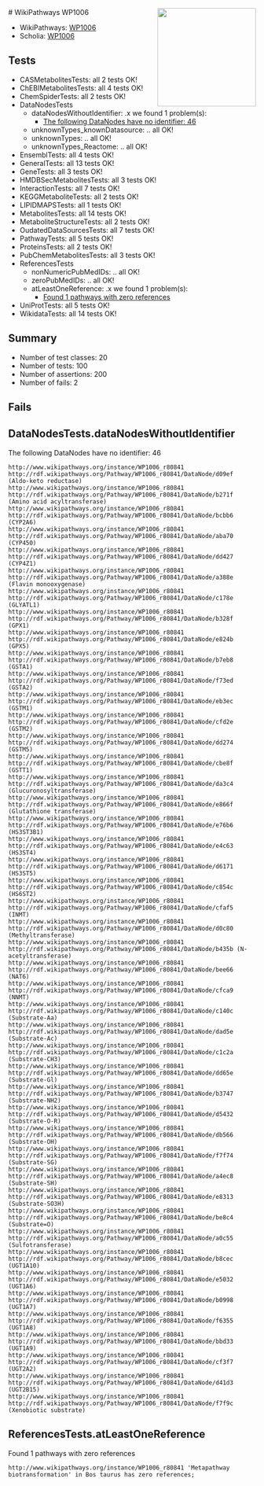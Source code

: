 <img style="float: right; width: 200px" src="https://upload.wikimedia.org/wikipedia/commons/thumb/8/83/Wplogo_with_text_500.png/640px-Wplogo_with_text_500.png" />
# WikiPathways WP1006

* WikiPathways: [WP1006](https://identifiers.org/wikipathways:WP1006)
* Scholia: [WP1006](https://scholia.toolforge.org/wikipathways/WP1006)
## Tests
* CASMetabolitesTests: all 2 tests OK!
* ChEBIMetabolitesTests: all 4 tests OK!
* ChemSpiderTests: all 2 tests OK!
* DataNodesTests
    * dataNodesWithoutIdentifier: .x we found 1 problem(s):
        * [The following DataNodes have no identifier: 46](#8792c4f3)
    * unknownTypes_knownDatasource: .. all OK!
    * unknownTypes: .. all OK!
    * unknownTypes_Reactome: .. all OK!
* EnsemblTests: all 4 tests OK!
* GeneralTests: all 13 tests OK!
* GeneTests: all 3 tests OK!
* HMDBSecMetabolitesTests: all 3 tests OK!
* InteractionTests: all 7 tests OK!
* KEGGMetaboliteTests: all 2 tests OK!
* LIPIDMAPSTests: all 1 tests OK!
* MetabolitesTests: all 14 tests OK!
* MetaboliteStructureTests: all 2 tests OK!
* OudatedDataSourcesTests: all 7 tests OK!
* PathwayTests: all 5 tests OK!
* ProteinsTests: all 2 tests OK!
* PubChemMetabolitesTests: all 3 tests OK!
* ReferencesTests
    * nonNumericPubMedIDs: .. all OK!
    * zeroPubMedIDs: .. all OK!
    * atLeastOneReference: .x we found 1 problem(s):
        * [Found 1 pathways with zero references](#35eb778e)
* UniProtTests: all 5 tests OK!
* WikidataTests: all 14 tests OK!


## Summary

* Number of test classes: 20
* Number of tests: 100
* Number of assertions: 200
* Number of fails: 2

## Fails

<a name="8792c4f3" />

## DataNodesTests.dataNodesWithoutIdentifier

The following DataNodes have no identifier: 46
```
http://www.wikipathways.org/instance/WP1006_r80841 http://rdf.wikipathways.org/Pathway/WP1006_r80841/DataNode/d09ef (Aldo-keto reductase)
http://www.wikipathways.org/instance/WP1006_r80841 http://rdf.wikipathways.org/Pathway/WP1006_r80841/DataNode/b271f (Amino acid acyltransferase)
http://www.wikipathways.org/instance/WP1006_r80841 http://rdf.wikipathways.org/Pathway/WP1006_r80841/DataNode/bcbb6 (CYP2A6)
http://www.wikipathways.org/instance/WP1006_r80841 http://rdf.wikipathways.org/Pathway/WP1006_r80841/DataNode/aba70 (CYP450)
http://www.wikipathways.org/instance/WP1006_r80841 http://rdf.wikipathways.org/Pathway/WP1006_r80841/DataNode/dd427 (CYP4Z1)
http://www.wikipathways.org/instance/WP1006_r80841 http://rdf.wikipathways.org/Pathway/WP1006_r80841/DataNode/a388e (Flavin monooxygenase)
http://www.wikipathways.org/instance/WP1006_r80841 http://rdf.wikipathways.org/Pathway/WP1006_r80841/DataNode/c178e (GLYATL1)
http://www.wikipathways.org/instance/WP1006_r80841 http://rdf.wikipathways.org/Pathway/WP1006_r80841/DataNode/b328f (GPX1)
http://www.wikipathways.org/instance/WP1006_r80841 http://rdf.wikipathways.org/Pathway/WP1006_r80841/DataNode/e824b (GPX5)
http://www.wikipathways.org/instance/WP1006_r80841 http://rdf.wikipathways.org/Pathway/WP1006_r80841/DataNode/b7eb8 (GSTA1)
http://www.wikipathways.org/instance/WP1006_r80841 http://rdf.wikipathways.org/Pathway/WP1006_r80841/DataNode/f73ed (GSTA2)
http://www.wikipathways.org/instance/WP1006_r80841 http://rdf.wikipathways.org/Pathway/WP1006_r80841/DataNode/eb3ec (GSTM1)
http://www.wikipathways.org/instance/WP1006_r80841 http://rdf.wikipathways.org/Pathway/WP1006_r80841/DataNode/cfd2e (GSTM2)
http://www.wikipathways.org/instance/WP1006_r80841 http://rdf.wikipathways.org/Pathway/WP1006_r80841/DataNode/dd274 (GSTM5)
http://www.wikipathways.org/instance/WP1006_r80841 http://rdf.wikipathways.org/Pathway/WP1006_r80841/DataNode/cbe8f (GSTT1)
http://www.wikipathways.org/instance/WP1006_r80841 http://rdf.wikipathways.org/Pathway/WP1006_r80841/DataNode/da3c4 (Glucuronosyltransferase)
http://www.wikipathways.org/instance/WP1006_r80841 http://rdf.wikipathways.org/Pathway/WP1006_r80841/DataNode/e866f (Glutathione transferase)
http://www.wikipathways.org/instance/WP1006_r80841 http://rdf.wikipathways.org/Pathway/WP1006_r80841/DataNode/e76b6 (HS3ST3B1)
http://www.wikipathways.org/instance/WP1006_r80841 http://rdf.wikipathways.org/Pathway/WP1006_r80841/DataNode/e4c63 (HS3ST4)
http://www.wikipathways.org/instance/WP1006_r80841 http://rdf.wikipathways.org/Pathway/WP1006_r80841/DataNode/d6171 (HS3ST5)
http://www.wikipathways.org/instance/WP1006_r80841 http://rdf.wikipathways.org/Pathway/WP1006_r80841/DataNode/c854c (HS6ST2)
http://www.wikipathways.org/instance/WP1006_r80841 http://rdf.wikipathways.org/Pathway/WP1006_r80841/DataNode/cfaf5 (INMT)
http://www.wikipathways.org/instance/WP1006_r80841 http://rdf.wikipathways.org/Pathway/WP1006_r80841/DataNode/d0c80 (Methyltransferase)
http://www.wikipathways.org/instance/WP1006_r80841 http://rdf.wikipathways.org/Pathway/WP1006_r80841/DataNode/b435b (N-acetyltransferase)
http://www.wikipathways.org/instance/WP1006_r80841 http://rdf.wikipathways.org/Pathway/WP1006_r80841/DataNode/bee66 (NAT6)
http://www.wikipathways.org/instance/WP1006_r80841 http://rdf.wikipathways.org/Pathway/WP1006_r80841/DataNode/cfca9 (NNMT)
http://www.wikipathways.org/instance/WP1006_r80841 http://rdf.wikipathways.org/Pathway/WP1006_r80841/DataNode/c140c (Substrate-Aa)
http://www.wikipathways.org/instance/WP1006_r80841 http://rdf.wikipathways.org/Pathway/WP1006_r80841/DataNode/dad5e (Substrate-Ac)
http://www.wikipathways.org/instance/WP1006_r80841 http://rdf.wikipathways.org/Pathway/WP1006_r80841/DataNode/c1c2a (Substrate-CH3)
http://www.wikipathways.org/instance/WP1006_r80841 http://rdf.wikipathways.org/Pathway/WP1006_r80841/DataNode/dd65e (Substrate-Gl)
http://www.wikipathways.org/instance/WP1006_r80841 http://rdf.wikipathways.org/Pathway/WP1006_r80841/DataNode/b3747 (Substrate-NH2)
http://www.wikipathways.org/instance/WP1006_r80841 http://rdf.wikipathways.org/Pathway/WP1006_r80841/DataNode/d5432 (Substrate-O-R)
http://www.wikipathways.org/instance/WP1006_r80841 http://rdf.wikipathways.org/Pathway/WP1006_r80841/DataNode/db566 (Substrate-OH)
http://www.wikipathways.org/instance/WP1006_r80841 http://rdf.wikipathways.org/Pathway/WP1006_r80841/DataNode/f7f74 (Substrate-SG)
http://www.wikipathways.org/instance/WP1006_r80841 http://rdf.wikipathways.org/Pathway/WP1006_r80841/DataNode/a4ec8 (Substrate-SH)
http://www.wikipathways.org/instance/WP1006_r80841 http://rdf.wikipathways.org/Pathway/WP1006_r80841/DataNode/e8313 (Substrate-SO3H)
http://www.wikipathways.org/instance/WP1006_r80841 http://rdf.wikipathways.org/Pathway/WP1006_r80841/DataNode/be8c4 (Substrate=O)
http://www.wikipathways.org/instance/WP1006_r80841 http://rdf.wikipathways.org/Pathway/WP1006_r80841/DataNode/a0c55 (Sulfotransferase)
http://www.wikipathways.org/instance/WP1006_r80841 http://rdf.wikipathways.org/Pathway/WP1006_r80841/DataNode/b8cec (UGT1A10)
http://www.wikipathways.org/instance/WP1006_r80841 http://rdf.wikipathways.org/Pathway/WP1006_r80841/DataNode/e5032 (UGT1A6)
http://www.wikipathways.org/instance/WP1006_r80841 http://rdf.wikipathways.org/Pathway/WP1006_r80841/DataNode/b0998 (UGT1A7)
http://www.wikipathways.org/instance/WP1006_r80841 http://rdf.wikipathways.org/Pathway/WP1006_r80841/DataNode/f6355 (UGT1A8)
http://www.wikipathways.org/instance/WP1006_r80841 http://rdf.wikipathways.org/Pathway/WP1006_r80841/DataNode/bbd33 (UGT1A9)
http://www.wikipathways.org/instance/WP1006_r80841 http://rdf.wikipathways.org/Pathway/WP1006_r80841/DataNode/cf3f7 (UGT2A2)
http://www.wikipathways.org/instance/WP1006_r80841 http://rdf.wikipathways.org/Pathway/WP1006_r80841/DataNode/d41d3 (UGT2B15)
http://www.wikipathways.org/instance/WP1006_r80841 http://rdf.wikipathways.org/Pathway/WP1006_r80841/DataNode/f7f9c (Xenobiotic substrate)
```

<a name="35eb778e" />

## ReferencesTests.atLeastOneReference

Found 1 pathways with zero references
```
http://www.wikipathways.org/instance/WP1006_r80841 'Metapathway biotransformation' in Bos taurus has zero references; 
```

